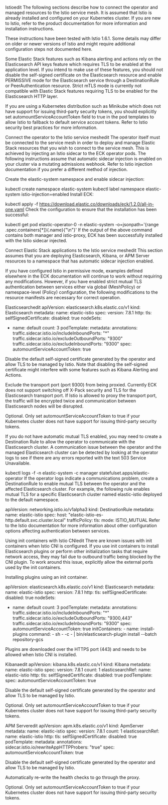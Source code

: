 Istioedit
The following sections describe how to connect the operator and managed resources to the Istio service mesh. It is assumed that Istio is already installed and configured on your Kubernetes cluster. If you are new to Istio, refer to the product documentation for more information and installation instructions.

These instructions have been tested with Istio 1.6.1. Some details may differ on older or newer versions of Istio and might require additional configuration steps not documented here.

Some Elastic Stack features such as Kibana alerting and actions rely on the Elasticsearch API keys feature which requires TLS to be enabled at the application level. If you intend to make use of these features, you should not disable the self-signed certificate on the Elasticsearch resource and enable PERMISSIVE mode for the Elasticsearch service through a DestinationRule or PeerAuthentication resource. Strict mTLS mode is currently not compatible with Elastic Stack features requiring TLS to be enabled for the Elasticsearch HTTP layer.

If you are using a Kubernetes distribution such as Minikube which does not have support for issuing third-party security tokens, you should explicitly set automountServiceAccountToken field to true in the pod templates to allow Istio to fallback to default service account tokens. Refer to Istio security best practices for more information.

Connect the operator to the Istio service meshedit
The operator itself must be connected to the service mesh in order to deploy and manage Elastic Stack resources that you wish to connect to the service mesh. This is achieved by injecting an Istio sidecar to the ECK operator pods. The following instructions assume that automatic sidecar injection is enabled on your cluster via a mutating admissions webhook. Refer to Istio injection documentation if you prefer a different method of injection.

Create the elastic-system namespace and enable sidecar injection:

kubectl create namespace elastic-system
kubectl label namespace elastic-system istio-injection=enabled
Install ECK:

kubectl apply -f https://download.elastic.co/downloads/eck/1.2.0/all-in-one.yaml
Check the configuration to ensure that the installation has been successful:

kubectl get pod elastic-operator-0 -n elastic-system -o=jsonpath='{range .spec.containers[*]}{.name}{"\n"}'
If the output of the above command contains both manager and istio-proxy, ECK has been successfully installed with the Istio sidecar injected.

Connect Elastic Stack applications to the Istio service meshedit
This section assumes that you are deploying Elasticsearch, Kibana, or APM Server resources to a namespace that has automatic sidecar injection enabled.

If you have configured Istio in permissive mode, examples defined elsewhere in the ECK documentation will continue to work without requiring any modifications. However, if you have enabled strict mutual TLS authentication between services either via global (MeshPolicy) or namespace-level (Policy) configuration, the following modifications to the resource manifests are necessary for correct operation.

Elasticsearchedit
apiVersion: elasticsearch.k8s.elastic.co/v1
kind: Elasticsearch
metadata:
name: elastic-istio
spec:
version: 7.8.1
http:
tls:
selfSignedCertificate:
disabled: true
nodeSets:

- name: default
  count: 3
  podTemplate:
  metadata:
  annotations:
  traffic.sidecar.istio.io/includeInboundPorts: "\*"
  traffic.sidecar.istio.io/excludeOutboundPorts: "9300"
  traffic.sidecar.istio.io/excludeInboundPorts: "9300"
  spec:
  automountServiceAccountToken: true

Disable the default self-signed certificate generated by the operator and allow TLS to be managed by Istio. Note that disabling the self-signed certificate might interfere with some features such as Kibana Alerting and Actions.

Exclude the transport port (port 9300) from being proxied. Currently ECK does not support switching off X-Pack security and TLS for the Elasticsearch transport port. If Istio is allowed to proxy the transport port, the traffic will be encrypted twice and communication between Elasticsearch nodes will be disrupted.

Optional. Only set automountServiceAccountToken to true if your Kubernetes cluster does not have support for issuing third-party security tokens.

If you do not have automatic mutual TLS enabled, you may need to create a Destination Rule to allow the operator to communicate with the Elasticsearch cluster. A communication issue between the operator and the managed Elasticsearch cluster can be detected by looking at the operator logs to see if there are any errors reported with the text 503 Service Unavailable.

kubectl logs -f -n elastic-system -c manager statefulset.apps/elastic-operator
If the operator logs indicate a communications problem, create a DestinationRule to enable mutual TLS between the operator and the affected Elasticsearch cluster. For example, the following rule enables mutual TLS for a specific Elasticsearch cluster named elastic-istio deployed to the default namespace.

apiVersion: networking.istio.io/v1alpha3
kind: DestinationRule
metadata:
name: elastic-istio
spec:
host: "elastic-istio-es-http.default.svc.cluster.local"
trafficPolicy:
tls:
mode: ISTIO_MUTUAL
Refer to the Istio documentation for more information about other configuration options affecting authentication between services.

Using init containers with Istio CNIedit
There are known issues with init containers when Istio CNI is configured. If you use init containers to install Elasticsearch plugins or perform other initialization tasks that require network access, they may fail due to outbound traffic being blocked by the CNI plugin. To work around this issue, explicitly allow the external ports used by the init containers.

Installing plugins using an init container.

apiVersion: elasticsearch.k8s.elastic.co/v1
kind: Elasticsearch
metadata:
name: elastic-istio
spec:
version: 7.8.1
http:
tls:
selfSignedCertificate:
disabled: true
nodeSets:

- name: default
  count: 3
  podTemplate:
  metadata:
  annotations:
  traffic.sidecar.istio.io/includeInboundPorts: "\*"
  traffic.sidecar.istio.io/excludeOutboundPorts: "9300,443"
  traffic.sidecar.istio.io/excludeInboundPorts: "9300"
  spec:
  automountServiceAccountToken: true
  initContainers: - name: install-plugins
  command: - sh - -c - |
  bin/elasticsearch-plugin install --batch repository-gcs

Plugins are downloaded over the HTTPS port (443) and needs to be allowed when Istio CNI is installed.

Kibanaedit
apiVersion: kibana.k8s.elastic.co/v1
kind: Kibana
metadata:
name: elastic-istio
spec:
version: 7.8.1
count: 1
elasticsearchRef:
name: elastic-istio
http:
tls:
selfSignedCertificate:
disabled: true
podTemplate:
spec:
automountServiceAccountToken: true

Disable the default self-signed certificate generated by the operator and allow TLS to be managed by Istio.

Optional. Only set automountServiceAccountToken to true if your Kubernetes cluster does not have support for issuing third-party security tokens.

APM Serveredit
apiVersion: apm.k8s.elastic.co/v1
kind: ApmServer
metadata:
name: elastic-istio
spec:
version: 7.8.1
count: 1
elasticsearchRef:
name: elastic-istio
http:
tls:
selfSignedCertificate:
disabled: true
podTemplate:
metadata:
annotations:
sidecar.istio.io/rewriteAppHTTPProbers: "true"
spec:
automountServiceAccountToken: true

Disable the default self-signed certificate generated by the operator and allow TLS to be managed by Istio.

Automatically re-write the health checks to go through the proxy.

Optional. Only set automountServiceAccountToken to true if your Kubernetes cluster does not have support for issuing third-party security tokens.
